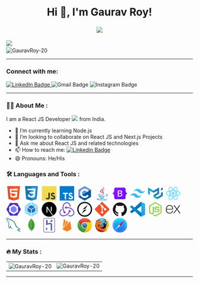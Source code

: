 <div align="center">
  <h1>Hi 👋, I'm Gaurav Roy!</h1>
  <h3> <img src="https://readme-typing-svg.herokuapp.com?color=FF6D60&lines=React+JS+Developer+%3A)" /> </h3>
</div>

  <div id="header" >
  <img src="https://media.giphy.com/media/EOmYN5kVP3W2Lyn6dx/giphy.gif" width="100"/>
</div>
  <div >
<img src="https://komarev.com/ghpvc/?username=GauravRoy-20&style=flat-square&color=blue" alt="GauravRoy-20"/>
</div>

---

### Connect with me:

<div id="badges">
  <a href="https://www.linkedin.com/in/gauravroy20/" target="blank">
  <img src="https://img.shields.io/badge/LinkedIn-blue?logo=linkedin&logoColor=white&style=for-the-badge" alt="LinkedIn Badge"/>
  </a>
  <a "mailto: gauravroy20.gr@gmail.com" target="blank">
  <img src="https://img.shields.io/badge/Gmail-red?logo=gmail&logoColor=white&style=for-the-badge" alt="Gmail Badge"/>
  </a>
  <a "https://www.instagram.com/gauravroy.dev/" target="blank">
  <img src="https://img.shields.io/badge/Instagram-E4405F?logo=instagram&logoColor=white&style=for-the-badge" alt="Instagram Badge"/>
  </a>

</div>

---

### :man_technologist: About Me :

I am a React JS Developer <img src="https://media.giphy.com/media/WUlplcMpOCEmTGBtBW/giphy.gif" width="30"> from India.

<!--
- 🔭 I’m currently working on ...
- 🤔 I’m looking for help with ...
- ⚡ Fun fact: ...
-->

- 🌱 I’m currently learning Node.js
- 👯 I’m looking to collaborate on React JS and Next.js Projects
- 💬 Ask me about React JS and related technologies
- 📫 How to reach me: [![Linkedin Badge](https://img.shields.io/badge/-LinkedIn-blue?style=flat&logo=Linkedin&logoColor=white)](https://www.linkedin.com/in/gauravroy20/)
- 😄 Pronouns: He/His

### :hammer_and_wrench: Languages and Tools :

<div>
  <img src="https://github.com/devicons/devicon/blob/master/icons/html5/html5-original.svg" title="HTML5" alt="HTML5" width="40" height="40"/>&nbsp;
  <img src="https://github.com/devicons/devicon/blob/master/icons/css3/css3-original.svg" title="CSS3" alt="CSS3" width="40" height="40"/>&nbsp;
  <img src="https://github.com/devicons/devicon/blob/master/icons/javascript/javascript-original.svg" title="JS" alt="JS" width="40" height="40"/>&nbsp;
  <img src="https://github.com/devicons/devicon/blob/master/icons/typescript/typescript-original.svg" title="TS" alt="TS" width="40" height="40"/>&nbsp;
  <img src="https://github.com/devicons/devicon/blob/master/icons/c/c-original.svg" title="C" alt="C" width="40" height="40"/>&nbsp;
  <img src="https://github.com/devicons/devicon/blob/master/icons/java/java-original.svg" title="Java" alt="Java" width="40" height="40"/>&nbsp;
  <img src="https://github.com/devicons/devicon/blob/master/icons/bootstrap/bootstrap-original.svg" title="Bootstrap" alt="Bootstrap" width="40" height="40"/>&nbsp;
  <img src="https://github.com/devicons/devicon/blob/master/icons/tailwindcss/tailwindcss-plain.svg" title="Tailwindcss" alt="Tailwindcss" width="40" height="40"/>&nbsp;
  <img src="https://github.com/devicons/devicon/blob/master/icons/materialui/materialui-original.svg" title="MaterialUI" alt="MaterialUI" width="40" height="40"/>&nbsp;
  <img src="https://github.com/devicons/devicon/blob/master/icons/react/react-original.svg" title="React" alt="React" width="40" height="40"/>&nbsp;
  <img src="https://github.com/devicons/devicon/blob/master/icons/eslint/eslint-original.svg" title="ESLint" alt="ESLint" width="40" height="40"/>&nbsp;
  <img src="https://github.com/devicons/devicon/blob/master/icons/webpack/webpack-original.svg" title="Webpack" alt="Webpack" width="40" height="40"/>&nbsp;
  <img src="https://github.com/devicons/devicon/blob/master/icons/nextjs/nextjs-original.svg" title="NextJS" alt="NextJS" width="40" height="40"/>&nbsp;
  <img src="https://github.com/devicons/devicon/blob/master/icons/redux/redux-original.svg" title="Redux" alt="Redux" width="40" height="40"/>&nbsp;
  <img src="https://github.com/devicons/devicon/blob/master/icons/socketio/socketio-original.svg" title="Socket.io" alt="Socket.io" width="40" height="40"/>&nbsp;
  <img src="https://github.com/devicons/devicon/blob/master/icons/git/git-original.svg" title="Git" alt="Git" width="40" height="40"/>&nbsp;
  <img src="https://github.com/devicons/devicon/blob/master/icons/github/github-original.svg" title="GitHub" alt="GitHub" width="40" height="40"/>&nbsp;
  <img src="https://github.com/devicons/devicon/blob/master/icons/vscode/vscode-original.svg" title="Vscode" alt="Vscode" width="40" height="40"/>&nbsp;
  <img src="https://github.com/devicons/devicon/blob/master/icons/nodejs/nodejs-original.svg" title="Node" alt="Node" width="40" height="40"/>&nbsp;
  <img src="https://github.com/devicons/devicon/blob/master/icons/express/express-original.svg" title="Express" alt="Express" width="40" height="40"/>&nbsp;
  <img src="https://github.com/devicons/devicon/blob/master/icons/mysql/mysql-original.svg" title="MySQL" alt="MySQL" width="40" height="40"/>&nbsp;
  <img src="https://github.com/devicons/devicon/blob/master/icons/mongodb/mongodb-original.svg" title="MongoDB" alt="MongoDB" width="40" height="40"/>&nbsp;
  <img src="https://github.com/devicons/devicon/blob/master/icons/heroku/heroku-original.svg" title="Heroku" alt="Heroku" width="40" height="40"/>&nbsp;
  <img src="https://github.com/devicons/devicon/blob/master/icons/firebase/firebase-plain.svg" title="Firebase" alt="Firebase" width="40" height="40"/>&nbsp;
  <img src="https://github.com/devicons/devicon/blob/master/icons/chrome/chrome-original.svg" title="Chrome" alt="Chrome" width="40" height="40"/>&nbsp;
  <img src="https://github.com/devicons/devicon/blob/master/icons/firefox/firefox-original.svg" title="Firefox" alt="Firefox" width="40" height="40"/>&nbsp;
  <img src="https://github.com/devicons/devicon/blob/master/icons/safari/safari-original.svg" title="Safari" alt="Safari" width="40" height="40"/>&nbsp;

 </div>

---

### :fire: My Stats :

<table align="center">
  <tr>
     <td>

  <img align="center" src="https://github-readme-streak-stats.herokuapp.com/?user=GauravRoy-20&theme=dark" alt="GauravRoy-20" />
    </td>
    <td>
<img src="https://github-readme-stats.vercel.app/api/top-langs?username=GauravRoy-20&show_icons=true&theme=dark&locale=en&layout=compact" alt="GauravRoy-20" />
    </td>
   
  </tr>
      
</table>

---
